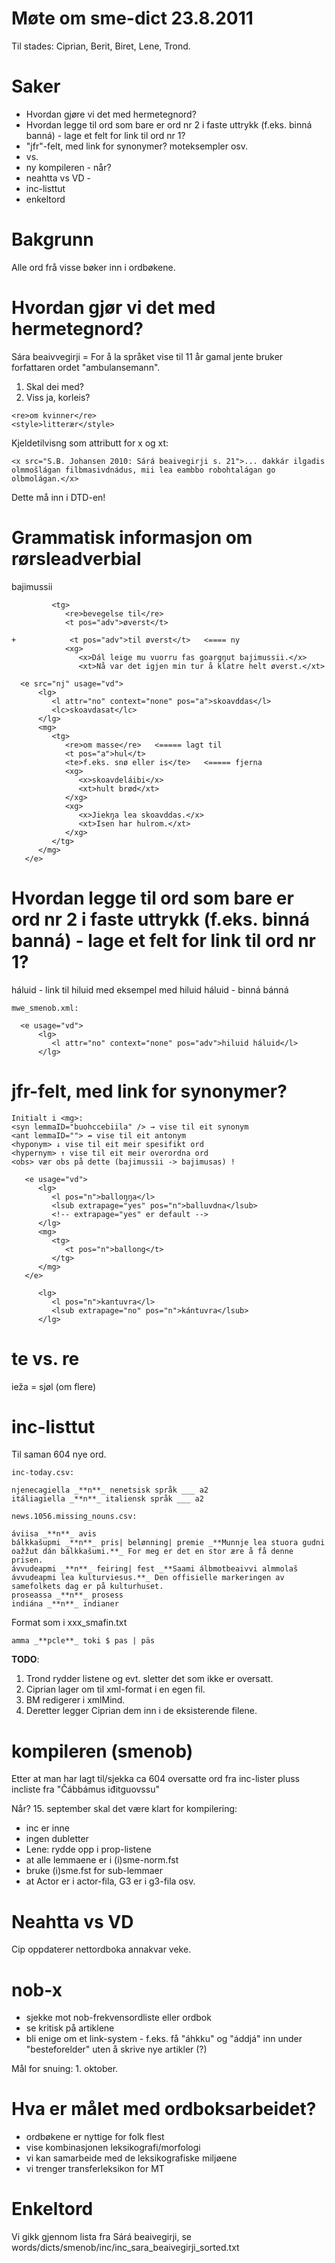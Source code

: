 # Møte om sme-dict 23.8.2011

Til stades: Ciprian, Berit, Biret, Lene, Trond.

# Saker
* Hvordan gjøre vi det med hermetegnord?
* Hvordan legge til ord som bare er ord nr 2 i faste uttrykk (f.eks. binná banná) - lage et felt for link til ord nr 1?
* "jfr"-felt, med link for synonymer? moteksempler osv.
* <te> vs. <re>
* ny kompileren - når?
* neahtta vs VD -
* inc-listtut
* enkeltord

# Bakgrunn

Alle ord frå visse bøker inn i ordbøkene.

# Hvordan gjør vi det med hermetegnord?

Sára beaivvegirji = For å la språket vise til 11 år gamal jente bruker forfattaren ordet "ambulansemann".

1. Skal dei med?
1. Viss ja, korleis?

```
<re>om kvinner</re>
<style>litterær</style>
```

Kjeldetilvisng som attributt for x og xt:

```
<x src="S.B. Johansen 2010: Sárá beaivegirji s. 21">... dakkár ilgadis olmmošlágan filbmasivdnádus, mii lea eambbo robohtalágan go olbmolágan.</x>
```

Dette må inn i DTD-en!

# Grammatisk informasjon om rørsleadverbial

bajimussii

```
         <tg>
			<re>bevegelse til</re>
            <t pos="adv">øverst</t>
```

```
+            <t pos="adv">til øverst</t>   <==== ny
            <xg>
               <x>Dál leige mu vuorru fas goargŋut bajimussii.</x>
               <xt>Nå var det igjen min tur å klatre helt øverst.</xt>

  <e src="nj" usage="vd">
      <lg>
         <l attr="no" context="none" pos="a">skoavddas</l>
         <lc>skoavdasat</lc>
      </lg>
      <mg>
         <tg>
            <re>om masse</re>   <===== lagt til
            <t pos="a">hul</t>
            <te>f.eks. snø eller is</te>   <===== fjerna
            <xg>
               <x>skoavdeláibi</x>
               <xt>hult brød</xt>
            </xg>
            <xg>
               <x>Jiekŋa lea skoavddas.</x>
               <xt>Isen har hulrom.</xt>
            </xg>
         </tg>
      </mg>
   </e>
```

# Hvordan legge til ord som bare er ord nr 2 i faste uttrykk (f.eks. binná banná) - lage et felt for link til ord nr 1?

háluid - link til hiluid med eksempel med hiluid háluid -
binná bánná

```
mwe_smenob.xml:

  <e usage="vd">
      <lg>
         <l attr="no" context="none" pos="adv">hiluid háluid</l>
      </lg>
```

# jfr-felt, med link for synonymer?

```
Initialt i <mg>:
<syn lemmaID="buohccebiila" /> → vise til eit synonym
<ant lemmaID=""> ↛ vise til eit antonym
<hyponym> ↓ vise til eit meir spesifikt ord
<hypernym> ↑ vise til eit meir overordna ord
<obs> vær obs på dette (bajimussii -> bajimusas) !
```

```
   <e usage="vd">
      <lg>
         <l pos="n">balloŋŋa</l>
         <lsub extrapage="yes" pos="n">balluvdna</lsub>
         <!-- extrapage="yes" er default -->
      </lg>
      <mg>
         <tg>
            <t pos="n">ballong</t>
         </tg>
      </mg>
   </e>

      <lg>
         <l pos="n">kantuvra</l>
         <lsub extrapage="no" pos="n">kántuvra</lsub>
      </lg>
```

# te vs. re

ieža = sjøl (om flere)

# inc-listtut

Til saman 604 nye ord.

```
inc-today.csv:

njenecagiella _**n**_ nenetsisk språk ___ a2
itáliagiella _**n**_ italiensk språk ___ a2

news.1056.missing_nouns.csv:

áviisa _**n**_ avis
bálkkašupmi _**n**_ pris| belønning| premie _**Munnje lea stuora gudni oažžut dán bálkkašumi.**_ For meg er det en stor ære å få denne prisen.
ávvudeapmi _**n**_ feiring| fest _**Saami álbmotbeaivvi almmolaš ávvudeapmi lea kulturviesus.**_ Den offisielle markeringen av samefolkets dag er på kulturhuset.
proseassa _**n**_ prosess
indiána _**n**_ indianer
```

Format som i xxx_smafin.txt
```
amma _**pcle**_ toki $ pas | päs
```

**TODO**:
1. Trond rydder listene og  evt. sletter det som ikke er oversatt.
1. Ciprian lager om til xml-format i en egen fil.
1. BM redigerer i xmlMind.
1. Deretter legger Ciprian dem inn i de eksisterende filene.

# kompileren (smenob)

Etter at man har lagt til/sjekka ca 604 oversatte ord fra inc-lister pluss incliste fra "Čábbámus iđitguovssu"

Når? 15. september skal det være klart for kompilering:

* inc er inne
* ingen dubletter
* Lene: rydde opp i prop-listene
* at alle lemmaene er i (i)sme-norm.fst
* bruke (i)sme.fst for sub-lemmaer
* at Actor er i actor-fila, G3 er i g3-fila osv.

# Neahtta vs VD

Cip oppdaterer nettordboka annakvar veke.

# nob-x
* sjekke mot nob-frekvensordliste eller ordbok
* se kritisk på artiklene
* bli enige om et link-system - f.eks. få "áhkku" og "áddjá" inn under "besteforelder" uten å skrive nye artikler (?)

Mål for snuing: 1. oktober.

# Hva er målet med ordboksarbeidet?
* ordbøkene er nyttige for folk flest
* vise kombinasjonen leksikografi/morfologi
* vi kan samarbeide med de leksikografiske miljøene
* vi trenger transferleksikon for MT

# Enkeltord
Vi gikk gjennom lista fra Sárá beaivegirji, se words/dicts/smenob/inc/inc_sara_beaivegirji_sorted.txt
